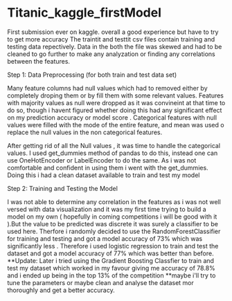 # Titanic_kaggle_firstModel
First submission ever on kaggle. overall a good experience but have to try to get more accuracy 
The traintit and testtit csv files contain training and testing data repectively.
Data in the both the file was skewed and had to be cleaned to go further to make any analyzation or finding any correlations between the features.

Step 1: Data Preprocessing (for both train and test data set)

Many feature columns had null values which had to removed either by completely droping them or by fill them with some relevant values.
Features with majority values as null were dropped as it was convineint at that time to do so, though i havent figured whether doing this had any significant effect on my prediction accuracy or model score .
Categorical features with null values were filled with the mode of the entire feature, and mean was used o replace the null values in the non categorical features.


After getting rid of all the Null values , it was time to handle the categorical values. I used get_dummies method of pandas to do this, instead one can use OneHotEncoder or LabelEncoder to do the same. As i was not comfortable and confident in using them i went with the get_dummies.
Doing this i had a clean dataset available to train and test my model

Step 2: Training and Testing the Model 

I was not able to determine any correlation in the features as i was not well versed with data visualization and it was my first time trying to build a model on my own ( hopefully in coming competitions i will be good with it ).But the value to be predicted was discrete it was surely a classifier to be used here. Therfore i randomly decided to use the RandomForestClassifier for training and testing and got a model accuracy of 73% which was significantly less . Therefore i used logistic regression to train and test the dataset and got a model accuracy of 77% which was better than before.
**Update: Later i tried using the Gradient Boosting Classfier to train and test my dataset which worked in my favour giving me accuracy of 78.8% and i ended up being in the top 13% of the competition
**maybe i'll try to tune the parameters or maybe clean and analyse the dataset mor thoroughly and get a better accuracy.
